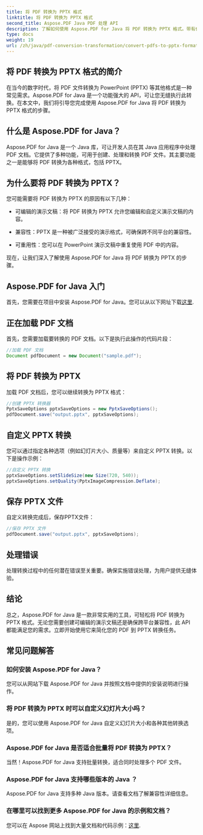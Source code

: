 ```yaml
---
title: 将 PDF 转换为 PPTX 格式
linktitle: 将 PDF 转换为 PPTX 格式
second_title: Aspose.PDF Java PDF 处理 API
description: 了解如何使用 Aspose.PDF for Java 将 PDF 转换为 PPTX 格式。带有代码示例的分步指南，可实现无缝转换。
type: docs
weight: 19
url: /zh/java/pdf-conversion-transformation/convert-pdfs-to-pptx-format/
---
```


## 将 PDF 转换为 PPTX 格式的简介

在当今的数字时代，将 PDF 文件转换为 PowerPoint (PPTX) 等其他格式是一种常见需求。Aspose.PDF for Java 是一个功能强大的 API，可让您无缝执行此转换。在本文中，我们将引导您完成使用 Aspose.PDF for Java 将 PDF 转换为 PPTX 格式的步骤。

## 什么是 Aspose.PDF for Java？

Aspose.PDF for Java 是一个 Java 库，可让开发人员在其 Java 应用程序中处理 PDF 文档。它提供了多种功能，可用于创建、处理和转换 PDF 文件。其主要功能之一是能够将 PDF 转换为各种格式，包括 PPTX。

## 为什么要将 PDF 转换为 PPTX？

您可能需要将 PDF 转换为 PPTX 的原因有以下几种：

- 可编辑的演示文稿：将 PDF 转换为 PPTX 允许您编辑和自定义演示文稿的内容。

- 兼容性：PPTX 是一种被广泛接受的演示格式，可确保跨不同平台的兼容性。

- 可重用性：您可以在 PowerPoint 演示文稿中重复使用 PDF 中的内容。

现在，让我们深入了解使用 Aspose.PDF for Java 将 PDF 转换为 PPTX 的步骤。

## Aspose.PDF for Java 入门

首先，您需要在项目中安装 Aspose.PDF for Java。您可以从以下网址下载[这里](https://releases.aspose.com/pdf/java/).

## 正在加载 PDF 文档

首先，您需要加载要转换的 PDF 文档。以下是执行此操作的代码片段：

```java
//加载 PDF 文档
Document pdfDocument = new Document("sample.pdf");
```

## 将 PDF 转换为 PPTX

加载 PDF 文档后，您可以继续转换为 PPTX 格式：

```java
//创建 PPTX 转换器
PptxSaveOptions pptxSaveOptions = new PptxSaveOptions();
pdfDocument.save("output.pptx", pptxSaveOptions);
```

## 自定义 PPTX 转换

您可以通过指定各种选项（例如幻灯片大小、质量等）来自定义 PPTX 转换。以下是操作示例：

```java
//自定义 PPTX 转换
pptxSaveOptions.setSlideSize(new Size(720, 540));
pptxSaveOptions.setQuality(PptxImageCompression.Deflate);
```

## 保存 PPTX 文件

自定义转换完成后，保存PPTX文件：

```java
//保存 PPTX 文件
pdfDocument.save("output.pptx", pptxSaveOptions);
```

## 处理错误

处理转换过程中的任何潜在错误至关重要。确保实施错误处理，为用户提供无缝体验。

## 结论

总之，Aspose.PDF for Java 是一款非常实用的工具，可轻松将 PDF 转换为 PPTX 格式。无论您需要创建可编辑的演示文稿还是确保跨平台兼容性，此 API 都能满足您的需求。立即开始使用它来简化您的 PDF 到 PPTX 转换任务。

## 常见问题解答

### 如何安装 Aspose.PDF for Java？

您可以从网站下载 Aspose.PDF for Java 并按照文档中提供的安装说明进行操作。

### 将 PDF 转换为 PPTX 时可以自定义幻灯片大小吗？

是的，您可以使用 Aspose.PDF for Java 自定义幻灯片大小和各种其他转换选项。

### Aspose.PDF for Java 是否适合批量将 PDF 转换为 PPTX？

当然！Aspose.PDF for Java 支持批量转换，适合同时处理多个 PDF 文件。

### Aspose.PDF for Java 支持哪些版本的 Java ？

Aspose.PDF for Java 支持多种 Java 版本。请查看文档了解兼容性详细信息。

### 在哪里可以找到更多 Aspose.PDF for Java 的示例和文档？

您可以在 Aspose 网站上找到大量文档和代码示例：[这里](https://reference.aspose.com/pdf/java/).